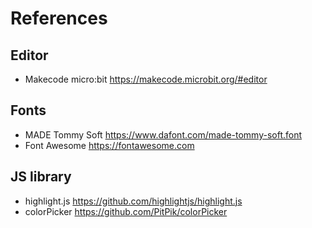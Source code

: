 # References
## Editor
- Makecode micro:bit
https://makecode.microbit.org/#editor

## Fonts
- MADE Tommy Soft
https://www.dafont.com/made-tommy-soft.font
- Font Awesome
https://fontawesome.com

## JS library
- highlight.js
https://github.com/highlightjs/highlight.js
- colorPicker
https://github.com/PitPik/colorPicker